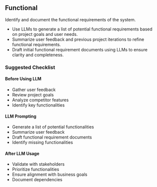 ## Functional

Identify and document the functional requirements of the system.

- Use LLMs to generate a list of potential functional requirements based on project goals and user needs.
- Summarize user feedback and previous project iterations to refine functional requirements.
- Draft initial functional requirement documents using LLMs to ensure clarity and completeness.

### Suggested Checklist

#### Before Using LLM
  - Gather user feedback
  - Review project goals
  - Analyze competitor features
  - Identify key functionalities

#### LLM Prompting
  - Generate a list of potential functionalities
  - Summarize user feedback
  - Draft functional requirement documents
  - Identify missing functionalities

#### After LLM Usage
  - Validate with stakeholders
  - Prioritize functionalities
  - Ensure alignment with business goals
  - Document dependencies
